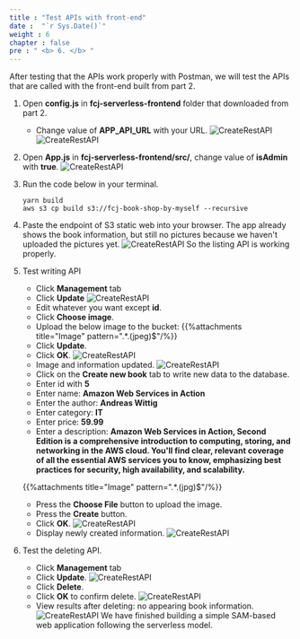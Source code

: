 ```yaml
---
title : "Test APIs with front-end"
date :  "`r Sys.Date()`" 
weight : 6
chapter : false
pre : " <b> 6. </b> "
---
```

After testing that the APIs work properly with Postman, we will test the APIs that are called with the front-end built from part 2.

1. Open **config.js** in **fcj-serverless-frontend** folder that downloaded from part 2.
    - Change value of **APP_API_URL** with your URL.
![CreateRestAPI](/images/temp/1/83.png?width=90pc)
![CreateRestAPI](/images/temp/1/84.png?width=90pc)

2. Open **App.js** in **fcj-serverless-frontend/src/**, change value of **isAdmin** with **true**.
![CreateRestAPI](/images/temp/1/85.png?width=90pc)

3. Run the code below in your terminal.
    ```
    yarn build
    aws s3 cp build s3://fcj-book-shop-by-myself --recursive
    ```
4. Paste the endpoint of S3 static web into your browser. The app already shows the book information, but still no pictures because we haven't uploaded the pictures yet.
![CreateRestAPI](/images/temp/1/86.png?width=90pc)
So the listing API is working properly.

5. Test writing API
    - Click **Management** tab
    - Click **Update**
  ![CreateRestAPI](/images/temp/1/87.png?width=90pc)
    - Edit whatever you want except **id**.
    - Click **Choose image**.
    - Upload the below image to the bucket:
    {{%attachments title="Image" pattern=".*\.(jpeg)$"/%}}
    - Click **Update**.
    - Click **OK**.
  ![CreateRestAPI](/images/temp/1/88.png?width=90pc)
    - Image and information updated.
  ![CreateRestAPI](/images/temp/1/89.png?width=90pc)
    - Click on the **Create new book** tab to write new data to the database.
    - Enter id with **5**
    - Enter name: **Amazon Web Services in Action**
    - Enter the author: **Andreas Wittig**
    - Enter category: **IT**
    - Enter price: **59.99**
    - Enter a description: **Amazon Web Services in Action, Second Edition is a comprehensive introduction to computing, storing, and networking in the AWS cloud. You'll find clear, relevant coverage of all the essential AWS services you to know, emphasizing best practices for security, high availability, and scalability.**

    {{%attachments title="Image" pattern=".*\.(jpg)$"/%}}

    - Press the **Choose File** button to upload the image.
    - Press the **Create** button.
    - Click **OK**.
  ![CreateRestAPI](/images/temp/1/90.png?width=90pc)
    - Display newly created information.
  ![CreateRestAPI](/images/temp/1/91.png?width=90pc)

6. Test the deleting API.
    - Click **Management** tab
    - Click **Update**.
  ![CreateRestAPI](/images/temp/1/92.png?width=90pc)
    - Click **Delete**.
    - Click **OK** to confirm delete.
  ![CreateRestAPI](/images/temp/1/93.png?width=90pc)
    - View results after deleting: no appearing book information.
  ![CreateRestAPI](/images/temp/1/94.png?width=90pc)
We have finished building a simple SAM-based web application following the serverless model.
